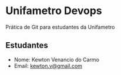 # Unifametro Devops

Prática de Git para estudantes da Unifametro

## Estudantes
- Nome: Kewton Venancio do Carmo
- Email: kewton.v@gmail.com
